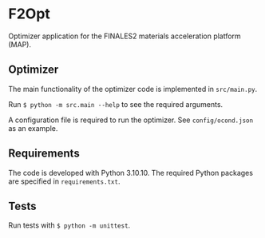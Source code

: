 # F2Opt

Optimizer application for the FINALES2 materials acceleration platform (MAP).


## Optimizer

The main functionality of the optimizer code is implemented in `src/main.py`.

Run `$ python -m src.main --help` to see the required arguments.

A configuration file is required to run the optimizer.
See `config/ocond.json` as an example.


## Requirements

The code is developed with Python 3.10.10.
The required Python packages are specified in `requirements.txt`.


## Tests

Run tests with `$ python -m unittest`.
